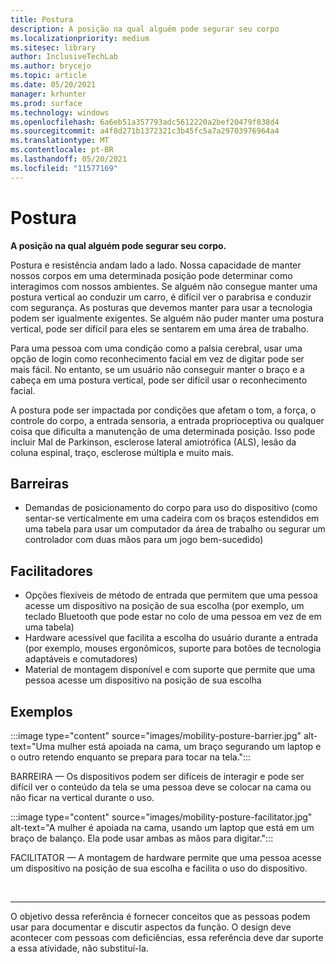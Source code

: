 ```yaml
---
title: Postura
description: A posição na qual alguém pode segurar seu corpo
ms.localizationpriority: medium
ms.sitesec: library
author: InclusiveTechLab
ms.author: brycejo
ms.topic: article
ms.date: 05/20/2021
manager: krhunter
ms.prod: surface
ms.technology: windows
ms.openlocfilehash: 6a6eb51a357793adc5612220a2bef20479f838d4
ms.sourcegitcommit: a4f8d271b1372321c3b45fc5a7a29703976964a4
ms.translationtype: MT
ms.contentlocale: pt-BR
ms.lasthandoff: 05/20/2021
ms.locfileid: "11577169"
---
```

# <a name="posture"></a>Postura

**A posição na qual alguém pode segurar seu corpo.**

Postura e resistência andam lado a lado. Nossa capacidade de manter nossos corpos em uma determinada posição pode determinar como interagimos com nossos ambientes. Se alguém não consegue manter uma postura vertical ao conduzir um carro, é difícil ver o parabrisa e conduzir com segurança. As posturas que devemos manter para usar a tecnologia podem ser igualmente exigentes. Se alguém não puder manter uma postura vertical, pode ser difícil para eles se sentarem em uma área de trabalho.

Para uma pessoa com uma condição como a palsia cerebral, usar uma opção de login como reconhecimento facial em vez de digitar pode ser mais fácil. No entanto, se um usuário não conseguir manter o braço e a cabeça em uma postura vertical, pode ser difícil usar o reconhecimento facial.

A postura pode ser impactada por condições que afetam o tom, a força, o controle do corpo, a entrada sensoria, a entrada proprioceptiva ou qualquer coisa que dificulta a manutenção de uma determinada posição. Isso pode incluir Mal de Parkinson, esclerose lateral amiotrófica (ALS), lesão da coluna espinal, traço, esclerose múltipla e muito mais.


## <a name="barriers"></a>Barreiras
* Demandas de posicionamento do corpo para uso do dispositivo (como sentar-se verticalmente em uma cadeira com os braços estendidos em uma tabela para usar um computador da área de trabalho ou segurar um controlador com duas mãos para um jogo bem-sucedido)

## <a name="facilitators"></a>Facilitadores
* Opções flexíveis de método de entrada que permitem que uma pessoa acesse um dispositivo na posição de sua escolha (por exemplo, um teclado Bluetooth que pode estar no colo de uma pessoa em vez de em uma tabela)
* Hardware acessível que facilita a escolha do usuário durante a entrada (por exemplo, mouses ergonômicos, suporte para botões de tecnologia adaptáveis e comutadores)
* Material de montagem disponível e com suporte que permite que uma pessoa acesse um dispositivo na posição de sua escolha

## <a name="examples"></a>Exemplos

:::image type="content" source="images/mobility-posture-barrier.jpg" alt-text="Uma mulher está apoiada na cama, um braço segurando um laptop e o outro retendo enquanto se prepara para tocar na tela.":::

BARREIRA — Os dispositivos podem ser difíceis de interagir e pode ser difícil ver o conteúdo da tela se uma pessoa deve se colocar na cama ou não ficar na vertical durante o uso.

:::image type="content" source="images/mobility-posture-facilitator.jpg" alt-text="A mulher é apoiada na cama, usando um laptop que está em um braço de balanço. Ela pode usar ambas as mãos para digitar.":::

FACILITATOR — A montagem de hardware permite que uma pessoa acesse um dispositivo na posição de sua escolha e facilita o uso do dispositivo.


&nbsp;

[comment]: # (Instrução Footer)
___
O objetivo dessa referência é fornecer conceitos que as pessoas podem usar para documentar e discutir aspectos da função. O design deve acontecer com pessoas com deficiências, essa referência deve dar suporte a essa atividade, não substituí-la. 